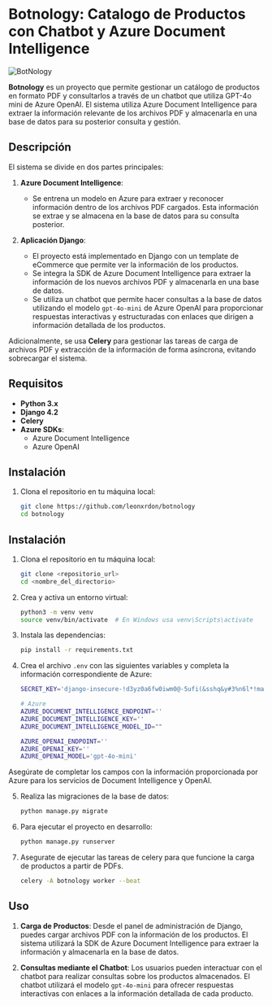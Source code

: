 # Botnology: Catalogo de Productos con Chatbot y Azure Document Intelligence
![BotNology](https://github.com/user-attachments/assets/8ab2201c-dd47-4971-95d1-9936d2e80278)


**Botnology** es un proyecto que permite gestionar un catálogo de productos en formato PDF y consultarlos a través de un chatbot que utiliza GPT-4o mini de Azure OpenAI. El sistema utiliza Azure Document Intelligence para extraer la información relevante de los archivos PDF y almacenarla en una base de datos para su posterior consulta y gestión.

## Descripción

El sistema se divide en dos partes principales:

1. **Azure Document Intelligence**:
   - Se entrena un modelo en Azure para extraer y reconocer información dentro de los archivos PDF cargados. Esta información se extrae y se almacena en la base de datos para su consulta posterior.

2. **Aplicación Django**:
   - El proyecto está implementado en Django con un template de eCommerce que permite ver la información de los productos.
   - Se integra la SDK de Azure Document Intelligence para extraer la información de los nuevos archivos PDF y almacenarla en una base de datos.
   - Se utiliza un chatbot que permite hacer consultas a la base de datos utilizando el modelo `gpt-4o-mini` de Azure OpenAI para proporcionar respuestas interactivas y estructuradas con enlaces que dirigen a información detallada de los productos.
   
Adicionalmente, se usa **Celery** para gestionar las tareas de carga de archivos PDF y extracción de la información de forma asíncrona, evitando sobrecargar el sistema.

## Requisitos

- **Python 3.x**
- **Django 4.2**
- **Celery**
- **Azure SDKs**:
  - Azure Document Intelligence
  - Azure OpenAI

## Instalación

1. Clona el repositorio en tu máquina local:

   ```bash
   git clone https://github.com/leonxrdon/botnology
   cd botnology
   ```
## Instalación

1. Clona el repositorio en tu máquina local:

   ```bash
   git clone <repositorio_url>
   cd <nombre_del_directorio>
   ```

2. Crea y activa un entorno virtual:

   ```bash
   python3 -m venv venv
   source venv/bin/activate  # En Windows usa venv\Scripts\activate
   ```

3. Instala las dependencias:

   ```bash
   pip install -r requirements.txt
   ```

4. Crea el archivo `.env` con las siguientes variables y completa la información correspondiente de Azure:

   ```bash
   SECRET_KEY='django-insecure-!d3yz0a6fw0iwm0@-5ufi(&sshq&y#3%n6l*!ma7*vjz%xyvut'

   # Azure
   AZURE_DOCUMENT_INTELLIGENCE_ENDPOINT=''
   AZURE_DOCUMENT_INTELLIGENCE_KEY=''
   AZURE_DOCUMENT_INTELLIGENCE_MODEL_ID=""

   AZURE_OPENAI_ENDPOINT=''
   AZURE_OPENAI_KEY=''
   AZURE_OPENAI_MODEL='gpt-4o-mini'
   ```
Asegúrate de completar los campos con la información proporcionada por Azure para los servicios de Document Intelligence y OpenAI.

5. Realiza las migraciones de la base de datos:

   ```bash
   python manage.py migrate
   ```

6. Para ejecutar el proyecto en desarrollo:

   ```bash
   python manage.py runserver
   ```
7. Asegurate de ejecutar las tareas de celery para que funcione la carga de productos a partir de PDFs.
    ```bash
    celery -A botnology worker --beat
    ```

## Uso

1. **Carga de Productos**: 
   Desde el panel de administración de Django, puedes cargar archivos PDF con la información de los productos. El sistema utilizará la SDK de Azure Document Intelligence para extraer la información y almacenarla en la base de datos.

2. **Consultas mediante el Chatbot**:
   Los usuarios pueden interactuar con el chatbot para realizar consultas sobre los productos almacenados. El chatbot utilizará el modelo `gpt-4o-mini` para ofrecer respuestas interactivas con enlaces a la información detallada de cada producto.
